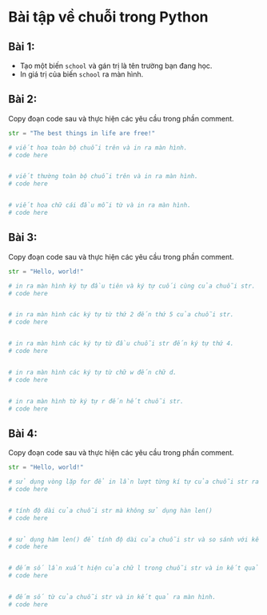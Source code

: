 # Bài tập về chuỗi trong Python

## Bài 1:

- Tạo một biến `school` và gán trị là tên trường bạn đang học.
- In giá trị của biến `school` ra màn hình.

## Bài 2:

Copy đoạn code sau và thực hiện các yêu cầu trong phần comment.

```python
str = "The best things in life are free!"

# viết hoa toàn bộ chuỗi trên và in ra màn hình.
# code here


# viết thường toàn bộ chuỗi trên và in ra màn hình.
# code here


# viết hoa chữ cái đầu mỗi từ và in ra màn hình.
# code here


```

## Bài 3:

Copy đoạn code sau và thực hiện các yêu cầu trong phần comment.

```python
str = "Hello, world!"

# in ra màn hình ký tự đầu tiên và ký tự cuối cùng của chuỗi str.
# code here


# in ra màn hình các ký tự từ thứ 2 đến thứ 5 của chuỗi str.
# code here


# in ra màn hình các ký tự từ đầu chuỗi str đến ký tự thứ 4.
# code here


# in ra màn hình các ký tự từ chữ w đến chữ d.
# code here


# in ra màn hình từ ký tự r đến hết chuỗi str.
# code here


```

## Bài 4:

Copy đoạn code sau và thực hiện các yêu cầu trong phần comment.

```python
str = "Hello, world!"

# sử dụng vòng lặp for để in lần lượt từng kí tự của chuỗi str ra màn hình.
# code here


# tính độ dài của chuỗi str mà không sử dụng hàn len()
# code here


# sử dụng hàm len() để tính độ dài của chuỗi str và so sánh với kết quả vừa tính được ở phần trên.
# code here


# đếm số lần xuất hiện của chữ l trong chuỗi str và in kết quả ra màn hình.
# code here


# đếm số từ của chuỗi str và in kết quả ra màn hình.
# code here


```
